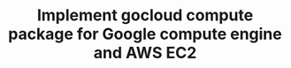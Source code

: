 ---
layout: gsoc
categories: gsoc2017
divid: gocloud1
title:  Implement gocloud compute package for Google compute engine and AWS EC2
description: gocloud is a standard library for Go that abstracts away differences among multiple cloud providers. The gocloud compute package is designed to make it easy to provision and work with VMs. Developing golan package for interacting with Google compute engine and AWS EC2 using a unified API.
requiredknowledge: Go, Google Cloud, AWS
githuburl: https://github.com/scorelab/gocloud
possiblementors: Charitha Elvitgala (charitha@scorelab.org), Rumesh Hapuarachchi (rehrumesh@gmail.com)
---